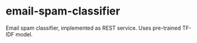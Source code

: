 # email-spam-classifier
Email spam classifier, implemented as REST service. Uses pre-trained TF-IDF model.
